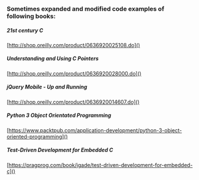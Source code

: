 ### Sometimes expanded and modified code examples of following books:

##### 21st century C
[http://shop.oreilly.com/product/0636920025108.do]()

##### Understanding and Using C Pointers
[http://shop.oreilly.com/product/0636920028000.do]()

##### jQuery Mobile - Up and Running
[http://shop.oreilly.com/product/0636920014607.do]()

##### Python 3 Object Orientated Programming
[https://www.packtpub.com/application-development/python-3-object-oriented-programming]()

##### Test-Driven Development for Embedded C
[https://pragprog.com/book/jgade/test-driven-development-for-embedded-c]()
